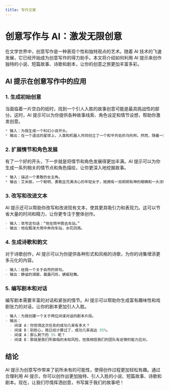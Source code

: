 ```yaml
---
title: 写作文案
---
```


# 创意写作与 AI：激发无限创意

在文学世界中，创意写作是一种表现个性和独特观点的艺术。随着 AI 技术的飞速发展，它已经开始成为创意写作的得力助手。本文将介绍如何利用 AI 提示来创作独特的小说、短篇故事、诗歌和剧本，让你的创意之旅更加丰富多彩。

## AI 提示在创意写作中的应用

### 1. 生成初始创意

当面临着一片空白的纸时，找到一个引人入胜的故事创意可能是最具挑战性的部分。这时，AI 提示可以为你提供各种故事线索、角色设定和情节设想，帮助你激发创意。

```js
* 输入：为我生成一个科幻小说开头。
* 输出：在一个遥远的星球上，人类和机器人共同创立了一个和平共处的乌托邦。然而，随着一场突如其来的太阳风暴袭击这个星球，一个险恶的阴谋逐渐浮出水面，人类和机器人的命运将因此改变。
```

### 2. 扩展情节和角色发展

有了一个好的开头，下一步就是将情节和角色发展得更加丰满。AI 提示可以为你生成一系列相关的情节点和角色描绘，让你更深入地挖掘故事。

```js
* 输入：描述一个勇敢的女主角。
* 输出：艾米丽，一个聪明、勇敢且充满决心的年轻女子，她拥有一双炯炯有神的眼睛和一头浓密的黑发。尽管生活曾对她不公，但她从未放弃过自己的信念，一直勇往直前，为了保护自己所珍视的一切，她将勇敢地面对未知的危险。
```

### 3. 改写和改进文本

AI 提示还可以帮助你改写和改进现有文本，使其更具吸引力和表现力。这可以节省大量的时间和精力，让你更专注于整体创作。

```js
- 输入：改写这句话：“他在雨中跑去车站。”
- 输出：他在瓢泼大雨中奔向车站，水花四溅。
```

### 4. 生成诗歌和韵文

对于诗歌创作，AI 提示可以为你提供各种形式和风格的诗歌，为你的诗集增添更多元化的内容。

```js
- 输入：给我一个关于自然的俳句。
- 输出：静谧的湖面，晨露闪烁，蜻蜓轻舞。
```

### 5. 编写剧本和对话

编写剧本需要丰富的对话和紧张的情节。AI 提示可以帮助你生成富有趣味性和戏剧张力的对话，让你的剧本更加引人入胜。

```js
- 输入：为我创建一个关于两位间谍对话的剧本片段。
- 输出：
  - 间谍 A：你觉得这次任务的成功几率有多大？
  - 间谍 B：别担心，我已经计算过了，成功几率高达 95%。
  - 间谍 A：那么剩下的 5% 呢？
  - 间谍 B：那就是我们所面临的未知风险，但我相信我们的团队有足够的能力应对。
```

## 结论

AI 提示为创意写作带来了前所未有的可能性，使得创作过程更加轻松有趣。通过合理利用 AI 提示，你可以创作出更加独特、引人入胜的小说、短篇故事、诗歌和剧本。现在，让我们尽情挥洒创意，书写属于我们的故事吧！
